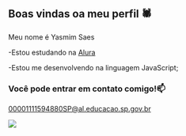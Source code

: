 ## Boas vindas oa meu perfil 🕷️

Meu nome é Yasmim Saes

-Estou estudando na  [Alura](https://www.alura.com.br)

-Estou me desenvolvendo na linguagem JavaScript;

### Você pode entrar em contato comigo!📫

00001111594880SP@al.educacao.sp.gov.br 


![](https://media1.tenor.com/m/wEzkZdgLefcAAAAC/blackpink-lisa-rockstar-lisa.gif)
